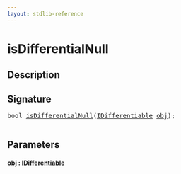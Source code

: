 ```yaml
---
layout: stdlib-reference
---
```


# isDifferentialNull

## Description





## Signature 

<pre>
<span class="code_keyword">bool</span> <a href="isdifferentialnull-2e">isDifferentialNull</a>(<a href="../interfaces/idifferentiable-01/index" class="code_type">IDifferentiable</a> <a href="isdifferentialnull-2e#decl-obj" class="code_param">obj</a>);

</pre>

## Parameters

####  <a id="decl-obj"></a>obj  : [IDifferentiable](../interfaces/idifferentiable-01/index)

